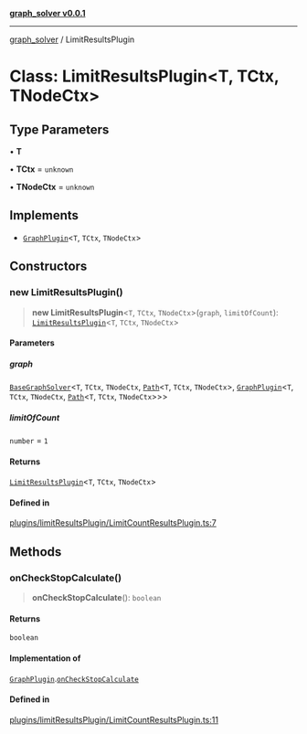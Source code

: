 [**graph_solver v0.0.1**](../README.md)

***

[graph_solver](../globals.md) / LimitResultsPlugin

# Class: LimitResultsPlugin\<T, TCtx, TNodeCtx\>

## Type Parameters

• **T**

• **TCtx** = `unknown`

• **TNodeCtx** = `unknown`

## Implements

- [`GraphPlugin`](../interfaces/GraphPlugin.md)\<`T`, `TCtx`, `TNodeCtx`\>

## Constructors

### new LimitResultsPlugin()

> **new LimitResultsPlugin**\<`T`, `TCtx`, `TNodeCtx`\>(`graph`, `limitOfCount`): [`LimitResultsPlugin`](LimitResultsPlugin.md)\<`T`, `TCtx`, `TNodeCtx`\>

#### Parameters

##### graph

[`BaseGraphSolver`](BaseGraphSolver.md)\<`T`, `TCtx`, `TNodeCtx`, [`Path`](../interfaces/Path.md)\<`T`, `TCtx`, `TNodeCtx`\>, [`GraphPlugin`](../interfaces/GraphPlugin.md)\<`T`, `TCtx`, `TNodeCtx`, [`Path`](../interfaces/Path.md)\<`T`, `TCtx`, `TNodeCtx`\>\>\>

##### limitOfCount

`number` = `1`

#### Returns

[`LimitResultsPlugin`](LimitResultsPlugin.md)\<`T`, `TCtx`, `TNodeCtx`\>

#### Defined in

[plugins/limitResultsPlugin/LimitCountResultsPlugin.ts:7](https://github.com/ahibis/grapthSolver/blob/29d33a7088c3740c5f86a9fb08a8a2bfd8a007fb/src/plugins/limitResultsPlugin/LimitCountResultsPlugin.ts#L7)

## Methods

### onCheckStopCalculate()

> **onCheckStopCalculate**(): `boolean`

#### Returns

`boolean`

#### Implementation of

[`GraphPlugin`](../interfaces/GraphPlugin.md).[`onCheckStopCalculate`](../interfaces/GraphPlugin.md#oncheckstopcalculate)

#### Defined in

[plugins/limitResultsPlugin/LimitCountResultsPlugin.ts:11](https://github.com/ahibis/grapthSolver/blob/29d33a7088c3740c5f86a9fb08a8a2bfd8a007fb/src/plugins/limitResultsPlugin/LimitCountResultsPlugin.ts#L11)
